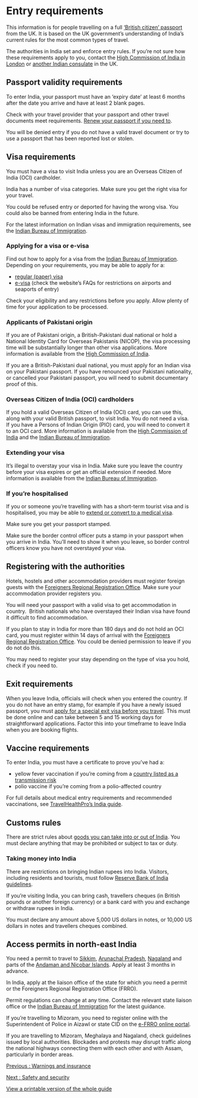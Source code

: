# Entry requirements

This information is for people travelling on a full [‘British citizen’ passport](https://www.gov.uk/types-of-british-nationality) from the UK. It is based on the UK government’s understanding of India’s current rules for the most common types of travel.

The authorities in India set and enforce entry rules. If you’re not sure how these requirements apply to you, contact the [High Commission of India in London](https://www.hcilondon.gov.in/) or [another Indian consulate](https://www.hcilondon.gov.in/page/consular-jurisdiction/) in the UK.

## Passport validity requirements

To enter India, your passport must have an ‘expiry date’ at least 6 months after the date you arrive and have at least 2 blank pages.

Check with your travel provider that your passport and other travel documents meet requirements. [Renew your passport if you need to](https://www.gov.uk/renew-adult-passport/renew).

You will be denied entry if you do not have a valid travel document or try to use a passport that has been reported lost or stolen.

## Visa requirements

You must have a visa to visit India unless you are an Overseas Citizen of India (OCI) cardholder.

India has a number of visa categories. Make sure you get the right visa for your travel.

You could be refused entry or deported for having the wrong visa. You could also be banned from entering India in the future.

For the latest information on Indian visas and immigration requirements, see the [Indian Bureau of Immigration](https://boi.gov.in/boi/public/content/pages/1f620c28-6ba1-4f25-ae77-2e8b63b02b61).

### Applying for a visa or e-visa

Find out how to apply for a visa from the [Indian Bureau of Immigration](https://boi.gov.in/boi/public/content/pages/df1a154d-8883-44bf-9750-8208149fbc8e). Depending on your requirements, you may be able to apply for a:

* [regular (paper) visa](https://indianvisaonline.gov.in/visa/index.html)
* [e-visa](https://indianvisaonline.gov.in/evisa/tvoa.html) (check the website’s FAQs for restrictions on airports and seaports of entry)

Check your eligibility and any restrictions before you apply. Allow plenty of time for your application to be processed.

### Applicants of Pakistani origin

If you are of Pakistani origin, a British-Pakistani dual national or hold a National Identity Card for Overseas Pakistanis (NICOP), the visa processing time will be substantially longer than other visa applications. More information is available from the [High Commission of India](https://www.hcilondon.gov.in/page/persons-of-pakistani-origin/).

If you are a British-Pakistani dual national, you must apply for an Indian visa on your Pakistani passport. If you have renounced your Pakistani nationality, or cancelled your Pakistani passport, you will need to submit documentary proof of this.

### Overseas Citizen of India (OCI) cardholders

If you hold a valid Overseas Citizen of India (OCI) card, you can use this, along with your valid British passport, to visit India. You do not need a visa. If you have a Persons of Indian Origin (PIO) card, you will need to convert it to an OCI card. More information is available from the [High Commission of India](https://www.hcilondon.gov.in/page/oci-card/#:~:text=PIO%20Card%20holders%20can%20apply,%2F%2D%20plus%20VFS%20service%20charges) and the [Indian Bureau of Immigration](https://boi.gov.in/boi/public/content/pages/2484ead3-2c0b-4c05-af7f-f885726496d4).

### Extending your visa

It’s illegal to overstay your visa in India. Make sure you leave the country before your visa expires or get an official extension if needed. More information is available from the [Indian Bureau of Immigration](https://boi.gov.in/boi/public/content/pages/0b24515d-587b-44ea-a48b-b67d478b17f5).

### If you’re hospitalised

If you or someone you’re travelling with has a short-term tourist visa and is hospitalised, you may be able to [extend or convert to a medical visa](https://boi.gov.in/boi/public/content/pages/51280760-1ddb-4c72-8e1e-02b5731ef7a9).

Make sure you get your passport stamped.

Make sure the border control officer puts a stamp in your passport when you arrive in India. You’ll need to show it when you leave, so border control officers know you have not overstayed your visa.

## Registering with the authorities

Hotels, hostels and other accommodation providers must register foreign guests with the [Foreigners Regional Registration Office](https://indianfrro.gov.in/eservices/home.jsp). Make sure your accommodation provider registers you.

You will need your passport with a valid visa to get accommodation in country.  British nationals who have overstayed their Indian visa have found it difficult to find accommodation.

If you plan to stay in India for more than 180 days and do not hold an OCI card, you must register within 14 days of arrival with the [Foreigners Regional Registration Office](https://indianfrro.gov.in/eservices/home.jsp). You could be denied permission to leave if you do not do this.

You may need to register your stay depending on the type of visa you hold, check if you need to.

## Exit requirements

When you leave India, officials will check when you entered the country. If you do not have an entry stamp, for example if you have a newly issued passport, you must [apply for a special exit visa before you travel](https://boi.gov.in/boi/public/content/pages/c1c55e3a-0317-478e-8591-b1c8effc5fab). This must be done online and can take between 5 and 15 working days for straightforward applications. Factor this into your timeframe to leave India when you are booking flights.

## Vaccine requirements

To enter India, you must have a certificate to prove you’ve had a:

* yellow fever vaccination if you’re coming from a [country listed as a transmission risk](https://nathnacyfzone.org.uk/factsheet/65/countries-with-risk-of-yellow-fever-transmission)
* polio vaccine if you’re coming from a polio-affected country

For full details about medical entry requirements and recommended vaccinations, see [TravelHealthPro’s India guide](https://travelhealthpro.org.uk/country/105/india#Vaccine_Recommendations).

## Customs rules

There are strict rules about [goods you can take into or out of India](https://www.cbic.gov.in/entities/internationalTravellers). You must declare anything that may be prohibited or subject to tax or duty.

### Taking money into India

There are restrictions on bringing Indian rupees into India. Visitors, including residents and tourists, must follow [Reserve Bank of India guidelines](https://m.rbi.org.in/scripts/FAQView.aspx?Id=66#q4).

If you’re visiting India, you can bring cash, travellers cheques (in British pounds or another foreign currency) or a bank card with you and exchange or withdraw rupees in India.

You must declare any amount above 5,000 US dollars in notes, or 10,000 US dollars in notes and travellers cheques combined.

## Access permits in north-east India

You need a permit to travel to [Sikkim](https://sikkimtourism.gov.in/Public/TravellerEssentials/rap), [Arunachal Pradesh](https://arunachaltourism.com/protected-area-permit/), [Nagaland](https://ilp.nagaland.gov.in/) and parts of the [Andaman and Nicobar Islands](https://police.andaman.gov.in/index.php/en/public-information/foreigners/for-foreign-tourist.html). Apply at least 3 months in advance.

In India, apply at the liaison office of the state for which you need a permit or the Foreigners Regional Registration Office (FRRO).

Permit regulations can change at any time. Contact the relevant state liaison office or the [Indian Bureau of Immigration](https://boi.gov.in/) for the latest guidance.

If you’re travelling to Mizoram, you need to register online with the Superintendent of Police in Aizawl or state CID on the [e-FRRO online portal](https://indianfrro.gov.in/eservices/home.jsp).

If you are travelling to Mizoram, Meghalaya and Nagaland, check guidelines issued by local authorities. Blockades and protests may disrupt traffic along the national highways connecting them with each other and with Assam, particularly in border areas.

[Previous
:
Warnings and insurance](/foreign-travel-advice/india)

[Next
:
Safety and security](/foreign-travel-advice/india/safety-and-security)

[View a printable version of the whole guide](/foreign-travel-advice/india/print)